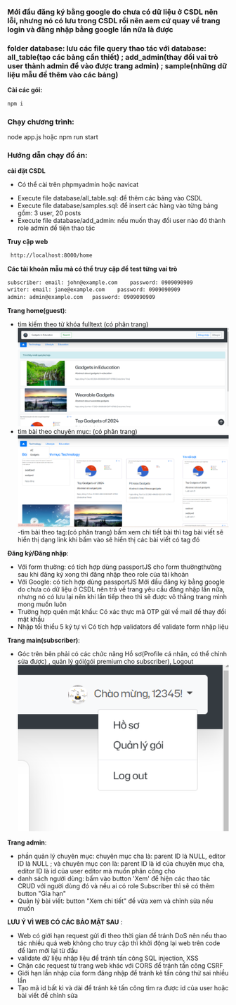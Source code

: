 ### **Mới đầu đăng ký bằng google do chưa có dữ liệu ở CSDL nên lỗi, nhưng nó có lưu trong CSDL rồi nên aem cứ quay về trang login và đăng nhập bằng google lần nữa là được**
### **folder database: lưu các file query thao tác với database: all_table(tạo các bảng cần thiết) ; add_admin(thay đổi vai trò user thành admin để vào được trang admin) ; sample(những dữ liệu mẫu để thêm vào các bảng)**

**Cài các gói:**
```sh
npm i
```

### Chạy chương trình:
node app.js
hoặc
npm run start
### Hướng dẫn chạy đồ án:
**cài đặt CSDL**
- Có thể cài trên phpmyadmin hoặc navicat
+ Execute file database/all_table.sql: để thêm các bảng vào CSDL
+ Execute file database/samples.sql: để insert các hàng vào từng bảng gồm: 3 user, 20 posts
+ Execute file database/add_admin: nếu muốn thay đổi user nào đó thành role admin để tiện thao tác
  
**Truy cập web**
```sh
 http://localhost:8000/home
```
**Các tài khoản mẫu mà có thể truy cập để test từng vai trò**
```sh
subscriber: email: john@example.com    password: 0909090909
writer: email: jane@example.com    password: 0909090909
admin: admin@example.com   password: 0909090909
```
**Trang home(guest)**:
- tìm kiếm theo từ khóa fulltext (có phân trang)
<img width="500" alt="Screenshot" src="./imgREADME/guest1.png"><br>
- tìm bài theo chuyên mục: (có phân trang)
<img width="500" alt="Screenshot" src="./imgREADME/guest2.png"><br>
-tìm bài theo tag:(có phân trang) bấm xem chi tiết bài thì tag bài viết sẽ hiển thị dạng link khi bấm vào sẽ hiển thị các bài viết có tag đó

**Đăng ký/Đăng nhập**:
- Với form thường:
 có tích hợp dùng passportJS cho form thườngthường
 sau khi đăng ký xong thì đăng nhập theo role của tài khoản
- Với Google:
 có tích hợp dùng passportJS
 Mới đầu đăng ký bằng google do chưa có dữ liệu ở CSDL nên trả về trang yêu cầu đăng nhập lần nữa, nhưng nó có lưu lại nên khi lần tiếp theo thì sẽ được vô thẳng trang mình mong muốn luôn 
- Trường hợp quên mật khẩu:
 Có xác thực mã OTP gửi về mail để thay đổi mật khẩu
- Nhập tối thiểu 5 ký tự vì Có tích hợp validators để validate form nhập liệu

**Trang main(subscriber)**:
- Góc trên bên phải có các chức năng Hồ sơ(Profile cá nhân, có thể chỉnh sửa được) , quản lý gói(gói premium cho subscriber), Logout
<img width="500" alt="Screenshot" src="./imgREADME/main1.png"><br>

**Trang admin**:
- phần quản lý chuyên mục: chuyên mục cha là: parent ID là NULL, editor ID là NULL ; và chuyên mục con là: parent ID là id của chuyên mục cha, editor ID là id của user editor mà muốn phân công cho
- danh sách người dùng: bấm vào button 'Xem' để hiện các thao tác CRUD với người dùng đó và nếu ai có role Subscriber thì sẽ có thêm button "Gia hạn"
- Quản lý bài viết: button "Xem chi tiết" để vừa xem và chỉnh sửa nếu muốn

**LƯU Ý VÌ WEB CÓ CÁC BẢO MẬT SAU** :
- Web có giới hạn request gửi đi theo thời gian để tránh DoS nên nếu thao tác nhiều quá web không cho truy cập thì khởi động lại web trên code để làm mới lại từ đầu
- validate dữ liệu nhập liệu để tránh tấn công SQL injection, XSS
- Chặn các request từ trang web khác với CORS để tránh tấn công CSRF
- Giới hạn lần nhập của form đăng nhập để tránh kẻ tấn công thử sai nhiều lần
- Tạo mã id bất kì và dài để tránh kẻ tấn công tìm ra được id của user hoặc bài viết để chỉnh sửa
